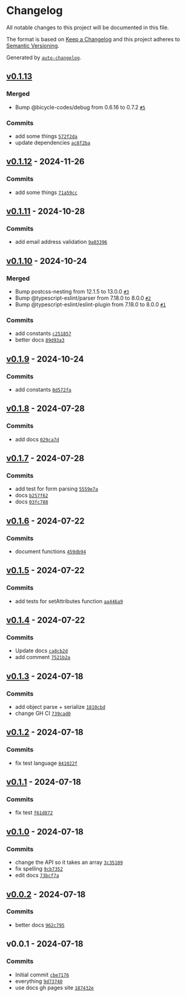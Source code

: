 # Changelog

All notable changes to this project will be documented in this file.

The format is based on [Keep a Changelog](https://keepachangelog.com/en/1.0.0/)
and this project adheres to [Semantic Versioning](https://semver.org/spec/v2.0.0.html).

Generated by [`auto-changelog`](https://github.com/CookPete/auto-changelog).

## [v0.1.13](https://github.com/substrate-system/util/compare/v0.1.12...v0.1.13)

### Merged

- Bump @bicycle-codes/debug from 0.6.16 to 0.7.2 [`#5`](https://github.com/substrate-system/util/pull/5)

### Commits

- add some things [`572f2da`](https://github.com/substrate-system/util/commit/572f2da530f8480441fe65f218de66f9f4dd0fdf)
- update dependencies [`ac8f2ba`](https://github.com/substrate-system/util/commit/ac8f2bae33723db28aa21041c2eb74f9a16421dd)

## [v0.1.12](https://github.com/substrate-system/util/compare/v0.1.11...v0.1.12) - 2024-11-26

### Commits

- add some things [`71a59cc`](https://github.com/substrate-system/util/commit/71a59cc575ab4a9c4e8923d91088c2bee85925a1)

## [v0.1.11](https://github.com/substrate-system/util/compare/v0.1.10...v0.1.11) - 2024-10-28

### Commits

- add email address validation [`9a03396`](https://github.com/substrate-system/util/commit/9a03396f4e73f52fee5974263645ad21bd600ef2)

## [v0.1.10](https://github.com/substrate-system/util/compare/v0.1.9...v0.1.10) - 2024-10-24

### Merged

- Bump postcss-nesting from 12.1.5 to 13.0.0 [`#3`](https://github.com/substrate-system/util/pull/3)
- Bump @typescript-eslint/parser from 7.18.0 to 8.0.0 [`#2`](https://github.com/substrate-system/util/pull/2)
- Bump @typescript-eslint/eslint-plugin from 7.18.0 to 8.0.0 [`#1`](https://github.com/substrate-system/util/pull/1)

### Commits

- add constants [`c251857`](https://github.com/substrate-system/util/commit/c251857022df94243d17b6ee52f2bfbbf56760f7)
- better docs [`89d93a3`](https://github.com/substrate-system/util/commit/89d93a33b039d88c2f8b09723d2f8c28e320391c)

## [v0.1.9](https://github.com/substrate-system/util/compare/v0.1.8...v0.1.9) - 2024-10-24

### Commits

- add constants [`0d572fa`](https://github.com/substrate-system/util/commit/0d572fa978f5209811ddd973db3f15436dcb86fa)

## [v0.1.8](https://github.com/substrate-system/util/compare/v0.1.7...v0.1.8) - 2024-07-28

### Commits

- add docs [`029ca7d`](https://github.com/substrate-system/util/commit/029ca7d899a61d22964ed387f1599db6de0b43d0)

## [v0.1.7](https://github.com/substrate-system/util/compare/v0.1.6...v0.1.7) - 2024-07-28

### Commits

- add test for form parsing [`5559e7a`](https://github.com/substrate-system/util/commit/5559e7a9a4a51ded9552cbda531af01e3f61e024)
- docs [`b257f62`](https://github.com/substrate-system/util/commit/b257f6289cfa2317e413f16af1e403f1f6035da1)
- docs [`03fc788`](https://github.com/substrate-system/util/commit/03fc788619632cc1cb93bc989201c8232701d2df)

## [v0.1.6](https://github.com/substrate-system/util/compare/v0.1.5...v0.1.6) - 2024-07-22

### Commits

- document functions [`459db94`](https://github.com/substrate-system/util/commit/459db943f376d643bb2edfd1cde6040bf45d8163)

## [v0.1.5](https://github.com/substrate-system/util/compare/v0.1.4...v0.1.5) - 2024-07-22

### Commits

- add tests for setAttributes function [`aa446a9`](https://github.com/substrate-system/util/commit/aa446a9ab2ef418fe77edb391066c60a4561de09)

## [v0.1.4](https://github.com/substrate-system/util/compare/v0.1.3...v0.1.4) - 2024-07-22

### Commits

- Update docs [`ca8cb2d`](https://github.com/substrate-system/util/commit/ca8cb2d019cf089739f3dcdb60fcef5124b89f19)
- add comment [`7521b2a`](https://github.com/substrate-system/util/commit/7521b2a646e5ce8e2e6f33858dfbe919dfe7851b)

## [v0.1.3](https://github.com/substrate-system/util/compare/v0.1.2...v0.1.3) - 2024-07-18

### Commits

- add object parse + serialize [`1810cbd`](https://github.com/substrate-system/util/commit/1810cbd1f4a3f122d8aa233e1c67ae906e4051ad)
- change GH CI [`739cad0`](https://github.com/substrate-system/util/commit/739cad0fa4772c6730ac487fd4572ad6768f7511)

## [v0.1.2](https://github.com/substrate-system/util/compare/v0.1.1...v0.1.2) - 2024-07-18

### Commits

- fix test language [`841022f`](https://github.com/substrate-system/util/commit/841022fd3a40c06d38d153fe2972af1e1a09d018)

## [v0.1.1](https://github.com/substrate-system/util/compare/v0.1.0...v0.1.1) - 2024-07-18

### Commits

- fix test [`f61d872`](https://github.com/substrate-system/util/commit/f61d872890cd894ecb139de989c2f3eb1acb8ce4)

## [v0.1.0](https://github.com/substrate-system/util/compare/v0.0.2...v0.1.0) - 2024-07-18

### Commits

- change the API so it takes an array [`3c35109`](https://github.com/substrate-system/util/commit/3c35109641fb87dd2f13894cdfc52b27cd60bdbe)
- fix spelling [`9cb7352`](https://github.com/substrate-system/util/commit/9cb735276266ffb064f29d7bf73eb34da3970a72)
- edit docs [`73bcf7a`](https://github.com/substrate-system/util/commit/73bcf7ab2813e829f17b874dd2a9d4db9f84d094)

## [v0.0.2](https://github.com/substrate-system/util/compare/v0.0.1...v0.0.2) - 2024-07-18

### Commits

- better docs [`962c795`](https://github.com/substrate-system/util/commit/962c795938332018016470d43f32f2b7356d8a1c)

## v0.0.1 - 2024-07-18

### Commits

- Initial commit [`cbe7176`](https://github.com/substrate-system/util/commit/cbe7176b97b4edd9d3bed40574cffbc096b5898c)
- everything [`9d73740`](https://github.com/substrate-system/util/commit/9d73740ea2a2e4962f731c4a3d3d34edccbc11a1)
- use docs gh pages site [`187432e`](https://github.com/substrate-system/util/commit/187432ead5e61b19d363d8ab772a1278bcb1ce0f)
